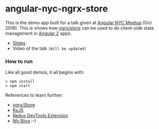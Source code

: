 # angular-nyc-ngrx-store

This is the demo app built for a talk given at [Angular NYC Meetup](http://www.meetup.com/angularnyc/) (Oct 2016).
This is shows how [ngrx/store](https://github.com/ngrx/store/) can be used to do client-side state management in [Angular 2](https://angular.io) apps.

- [Slides](ng2-ngrx-store-slides.pdf)
- Video of the talk `(Will be updated)`


### How to run
Like all good demos, it all begins with:

```
> npm install
> npm start
```

References to learn further:

- [ngrx/Store](https://github.com/ngrx/store)
- [RxJS](https://www.learnrxjs.io/)
- [Redux DevTools Extension](https://github.com/zalmoxisus/redux-devtools-extension)
- [My Blog](https://blog.pixelingene.com) :-)